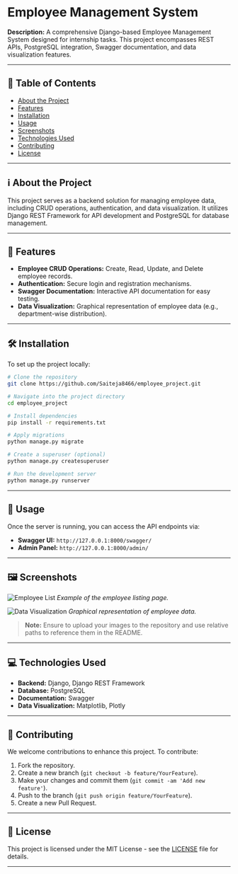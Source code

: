 # Employee Management System

**Description:**
A comprehensive Django-based Employee Management System designed for internship tasks. This project encompasses REST APIs, PostgreSQL integration, Swagger documentation, and data visualization features.

---

## 📌 Table of Contents

* [About the Project](#about-the-project)
* [Features](#features)
* [Installation](#installation)
* [Usage](#usage)
* [Screenshots](#screenshots)
* [Technologies Used](#technologies-used)
* [Contributing](#contributing)
* [License](#license)

---

## ℹ️ About the Project

This project serves as a backend solution for managing employee data, including CRUD operations, authentication, and data visualization. It utilizes Django REST Framework for API development and PostgreSQL for database management.

---

## 🚀 Features

* **Employee CRUD Operations:** Create, Read, Update, and Delete employee records.
* **Authentication:** Secure login and registration mechanisms.
* **Swagger Documentation:** Interactive API documentation for easy testing.
* **Data Visualization:** Graphical representation of employee data (e.g., department-wise distribution).

---

## 🛠️ Installation

To set up the project locally:

```bash
# Clone the repository
git clone https://github.com/Saiteja8466/employee_project.git

# Navigate into the project directory
cd employee_project

# Install dependencies
pip install -r requirements.txt

# Apply migrations
python manage.py migrate

# Create a superuser (optional)
python manage.py createsuperuser

# Run the development server
python manage.py runserver
```

---

## 🧪 Usage

Once the server is running, you can access the API endpoints via:

* **Swagger UI:** `http://127.0.0.1:8000/swagger/`
* **Admin Panel:** `http://127.0.0.1:8000/admin/`

---

## 🖼️ Screenshots

![Employee List](images/employee_list.png)
*Example of the employee listing page.*

![Data Visualization](images/data_viz.png)
*Graphical representation of employee data.*

> **Note:** Ensure to upload your images to the repository and use relative paths to reference them in the README.

---

## 💻 Technologies Used

* **Backend:** Django, Django REST Framework
* **Database:** PostgreSQL
* **Documentation:** Swagger
* **Data Visualization:** Matplotlib, Plotly

---

## 🤝 Contributing

We welcome contributions to enhance this project. To contribute:

1. Fork the repository.
2. Create a new branch (`git checkout -b feature/YourFeature`).
3. Make your changes and commit them (`git commit -am 'Add new feature'`).
4. Push to the branch (`git push origin feature/YourFeature`).
5. Create a new Pull Request.

---

## 📄 License

This project is licensed under the MIT License - see the [LICENSE](LICENSE) file for details.

---

